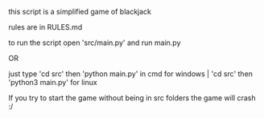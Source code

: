 this script is a simplified game of blackjack

rules are in RULES.md

to run the script open 'src/main.py' and run main.py 


OR


just type 'cd src' then 'python main.py' in cmd for windows | 'cd src' then 'python3 main.py' for linux

If you try to start the game without being in src folders the game will crash :/
